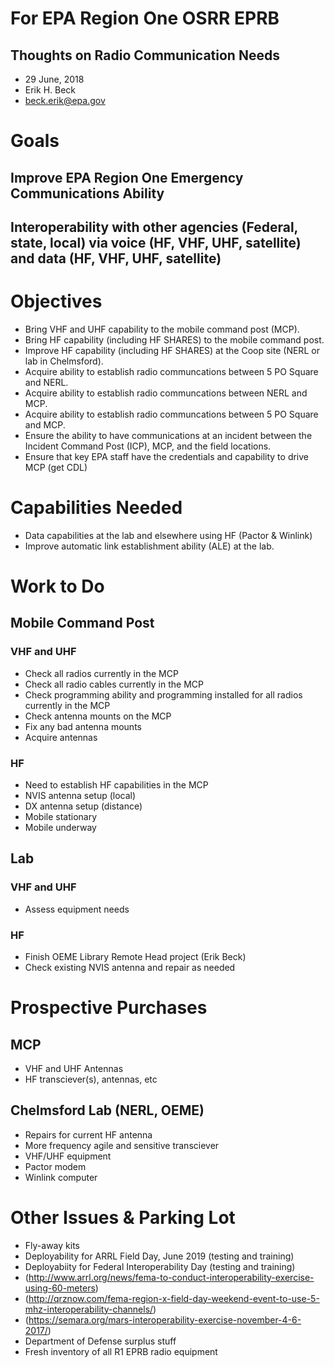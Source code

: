 # For EPA Region One OSRR EPRB #
## Thoughts on Radio Communication Needs ##

* 29 June, 2018
* Erik H. Beck
* beck.erik@epa.gov

# Goals #
## Improve EPA Region One Emergency Communications Ability ##
## Interoperability with other agencies (Federal, state, local) via voice (HF, VHF, UHF, satellite) and data (HF, VHF, UHF, satellite) ##


# Objectives #

* Bring VHF and UHF capability to the mobile command post (MCP).
* Bring HF capability (including HF SHARES) to the mobile command post.
* Improve HF capability (including HF SHARES) at the Coop site (NERL or lab in Chelmsford).
* Acquire ability to establish radio communcations between 5 PO Square and NERL.
* Acquire ability to establish radio communcations between NERL and MCP.
* Acquire ability to establish radio communcations between 5 PO Square and MCP.
* Ensure the ability to have communications at an incident between the Incident Command Post (ICP), MCP, and the field locations.
* Ensure that key EPA staff have the credentials and capability to drive MCP (get CDL)

# Capabilities Needed #
* Data capabilities at the lab and elsewhere using HF (Pactor & Winlink)
* Improve automatic link establishment ability (ALE) at the lab.


# Work to Do #
## Mobile Command Post ##
### VHF and UHF ###
* Check all radios currently in the MCP
* Check all radio cables currently in the MCP
* Check programming ability and programming installed for all radios currently in the MCP
* Check antenna mounts on the MCP
* Fix any bad antenna mounts
* Acquire antennas

### HF ###
* Need to establish HF capabilities in the MCP
* NVIS antenna setup (local)
* DX antenna setup (distance)
* Mobile stationary
* Mobile underway


## Lab ##
### VHF and UHF ###
* Assess equipment needs

### HF ###
* Finish OEME Library Remote Head project (Erik Beck)
* Check existing NVIS antenna and repair as needed


# Prospective Purchases #
## MCP ##
* VHF and UHF Antennas
* HF transciever(s), antennas, etc


## Chelmsford Lab (NERL, OEME) ##
* Repairs for current HF antenna
* More frequency agile and sensitive transciever
* VHF/UHF equipment
* Pactor modem
* Winlink computer



# Other Issues & Parking Lot #
* Fly-away kits
* Deployability for ARRL Field Day, June 2019 (testing and training)
* Deployabiity for Federal Interoperability Day (testing and training)
* (http://www.arrl.org/news/fema-to-conduct-interoperability-exercise-using-60-meters)
* (http://qrznow.com/fema-region-x-field-day-weekend-event-to-use-5-mhz-interoperability-channels/)
* (https://semara.org/mars-interoperability-exercise-november-4-6-2017/)
* Department of Defense surplus stuff
* Fresh inventory of all R1 EPRB radio equipment

